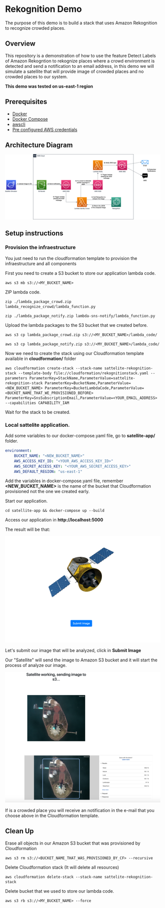 # Rekognition Demo

The purpose of this demo is to build a stack that uses Amazon Rekognition to recognize crowded places.

## Overview

This repository is a demonstration of how to use the feature Detect Labels of Amazon Rekogntion to rekognize places where a crowd environment is detected and send a notification to an email address, in this demo we will simulate a satellite that will provide image of crowded places and no crowded places to our system.

**This demo was tested on us-east-1 region**

## Prerequisites

- [Docker](https://docs.docker.com/get-docker/)
- [Docker Compose](https://docs.docker.com/compose/install/)
- [awscli](https://docs.aws.amazon.com/cli/latest/userguide/cli-chap-install.html)
- [Pre configured AWS credentials](https://docs.aws.amazon.com/amazonswf/latest/awsrbflowguide/set-up-creds.html)


## Architecture Diagram

<p align="center"> 
<img src="images/crowd_detection_diagram.png">
</p>

## Setup instructions

### Provision the infraestructure

You just need to run the cloudformation template to provision the infraestructure and all components

First you need to create a S3 bucket to store our application lambda code.

```shell
aws s3 mb s3://<MY_BUCKET_NAME>
```

ZIP lambda code.

```shell
zip ./lambda_package_crowd.zip lambda_recognize_crowd/lambda_function.py
```

```shell
zip ./lambda_package_notify.zip lambda-sns-notify/lambda_function.py
```

Upload the lambda packages to the S3 bucket that we created before.

```shell
aws s3 cp lambda_package_crowd.zip s3://<MY_BUCKET_NAME>/lambda_code/
```

```shell
aws s3 cp lambda_package_notify.zip s3://<MY_BUCKET_NAME>/lambda_code/
```

Now we need to create the stack using our Cloudformation template available in **cloudformation/** folder

```shell
aws cloudformation create-stack --stack-name sattelite-rekognition-stack --template-body file://cloudformation/rekognitionstack.yaml --parameters ParameterKey=StackName,ParameterValue=sattelite-rekognition-stack ParameterKey=BucketName,ParameterValue=<NEW_BUCKET_NAME> ParameterKey=BucketLambdaCode,ParameterValue=<BUCKET_NAME_THAT_WE_PROVISIONED_BEFORE> ParameterKey=SnsSubscriptionEmail,ParameterValue=<YOUR_EMAIL_ADDRESS> --capabilities CAPABILITY_IAM
```

Wait for the stack to be created.

### Local sattelite application.

Add some variables to our docker-compose.yaml file, go to **satellite-app/** folder.

```yaml
environment:
    BUCKET_NAME: "<NEW_BUCKET_NAME>"
    AWS_ACCESS_KEY_ID: "<YOUR_AWS_ACCESS_KEY_ID>"
    AWS_SECRET_ACCESS_KEY: "<YOUR_AWS_SECRET_ACCESS_KEY>"
    AWS_DEFAULT_REGION: "us-east-1"
```

Add the variables in docker-compose.yaml file, remember **<NEW_BUCKET_NAME>** is the name of the bucket that Cloudformation provisioned not the one we created early.

Start our application.

```shell
cd satellite-app && docker-compose up --build
```

Access our application in **http://localhost:5000**

The result will be that:
<p align="center"> 
<img src="images/satellite-app.png">
</p>

Let's submit our image that will be analyzed, click in **Submit Image**

Our "Satellite" will send the image to Amazon S3 bucket and it will start the process of analyze our image.

<p align="center"> 
<img src="images/analyze-image.png">
</p>

If is a crowded place you will receive an notification in the e-mail that you choose above in the Cloudformation template.

## Clean Up

Erase all objects in our Amazon S3 bucket that was provisioned by Cloudformation

```shell
aws s3 rm s3://<BUCKET_NAME_THAT_WAS_PROVISIONED_BY_CF> --recursive
```

Delete Cloudformation stack (It will delete all resources)

```shell
aws cloudformation delete-stack --stack-name sattelite-rekognition-stack
```

Delete bucket that we used to store our lambda code.

```shell
aws s3 rb s3://<MY_BUCKET_NAME> --force
```